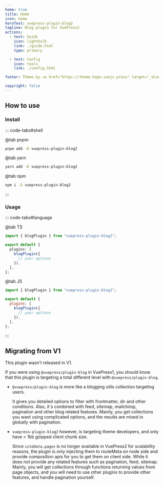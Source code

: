 ```yaml
---
home: true
title: Home
icon: home
heroText: vuepress-plugin-blog2
tagline: Blog plugin for VuePress2
actions:
  - text: Guide
    icon: lightbulb
    link: ./guide.html
    type: primary

  - text: Config
    icon: tools
    link: ./config.html

footer: Theme by <a href="https://theme-hope.vuejs.press" target="_blank">VuePress Theme Hope</a> | MIT Licensed, Copyright © 2019-present Mr.Hope

copyright: false
---
```


## How to use

### Install

::: code-tabs#shell

@tab pnpm

```bash
pnpm add -D vuepress-plugin-blog2
```

@tab yarn

```bash
yarn add -D vuepress-plugin-blog2
```

@tab npm

```bash
npm i -D vuepress-plugin-blog2
```

:::

### Usage

::: code-tabs#language

@tab TS

```ts title=".vuepress/config.ts"
import { blogPlugin } from "vuepress-plugin-blog2";

export default {
  plugins: [
    blogPlugin({
      // your options
    }),
  ],
};
```

@tab JS

```js title=".vuepress/config.js"
import { blogPlugin } from "vuepress-plugin-blog2";

export default {
  plugins: [
    blogPlugin({
      // your options
    }),
  ],
};
```

:::

## Migrating from V1

This plugin wasn't released in V1.

If you were using `@vuepress/plugin-blog` in VuePress1, you should know that this plugin is targeting a total different level with `@vuepress/plugin-blog`.

- `@vuepress/plugin-blog` is more like a blogging utils collection targeting users.

  It gives you detailed options to filter with frontmatter, dir and other conditions. Also, it's combined with feed, sitemap, mailchimp, pagination and other blog related features. Mainly, you get collections you want using complicated options, and the results are mixed in globally with pagination.

- `vuepress-plugin-blog2` however, is targeting theme developers, and only have < 1kb gzipped client chunk size.

  Since `siteData.pages` is no longer available in VuePress2 for scalability reasons, the plugin is only injecting them to routeMeta on node side and provide composition apis for you to get them on client side. While it does not provide any related features such as pagination, feed, sitemap. Mainly, you will get collections through functions returning values from page objects, and you will need to use other plugins to provide other features, and handle pagination yourself.
